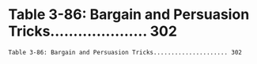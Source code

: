# Table 3-86: Bargain and Persuasion Tricks..................... 302

```
Table 3-86: Bargain and Persuasion Tricks..................... 302

```
